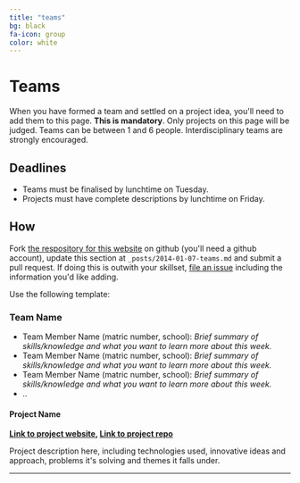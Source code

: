 ```yaml
---
title: "teams"
bg: black
fa-icon: group     
color: white  
---
```


# Teams

When you have formed a team and settled on a project idea, you'll need to add them to this page. **This is mandatory**. Only projects on this page will be judged. Teams can be between 1 and 6 people. Interdisciplinary teams are strongly encouraged.

## Deadlines

* Teams must be finalised by lunchtime on Tuesday.
* Projects must have complete descriptions by lunchtime on Friday.

## How

Fork [the respository for this website](https://github.com/ilwhack/ilwhack.github.io) on github (you'll need a github account), update this section at `_posts/2014-01-07-teams.md` and submit a pull request. If doing this is outwith your skillset, [file an issue](https://github.com/ilwhack/ilwhack.github.io/issues) including the information you'd like adding.

Use the following template:

### Team Name

* Team Member Name (matric number, school): *Brief summary of skills/knowledge and what you want to learn more about this week.*
* Team Member Name (matric number, school): *Brief summary of skills/knowledge and what you want to learn more about this week.*
* Team Member Name (matric number, school): *Brief summary of skills/knowledge and what you want to learn more about this week.*
* ..

#### Project Name

**[Link to project website](http://example.org), [Link to project repo](http://github.com/example/example)**

Project description here, including technologies used, innovative ideas and approach, problems it's solving and themes it falls under.

----------
